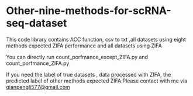 # Other-nine-methods-for-scRNA-seq-dataset

This code library contains ACC function, csv to txt ,all datasets using eight methods expected ZIFA performance and all datasets using ZIFA

You can directly run  count_porfmance_except_ZIFA.py and  count_porfmance_ZIFA.py

If you need the label of true datasets , data processed with ZIFA, the predicted label of other methods expected ZIFA.Please contact with me via qianpengli577@gmail.com 
